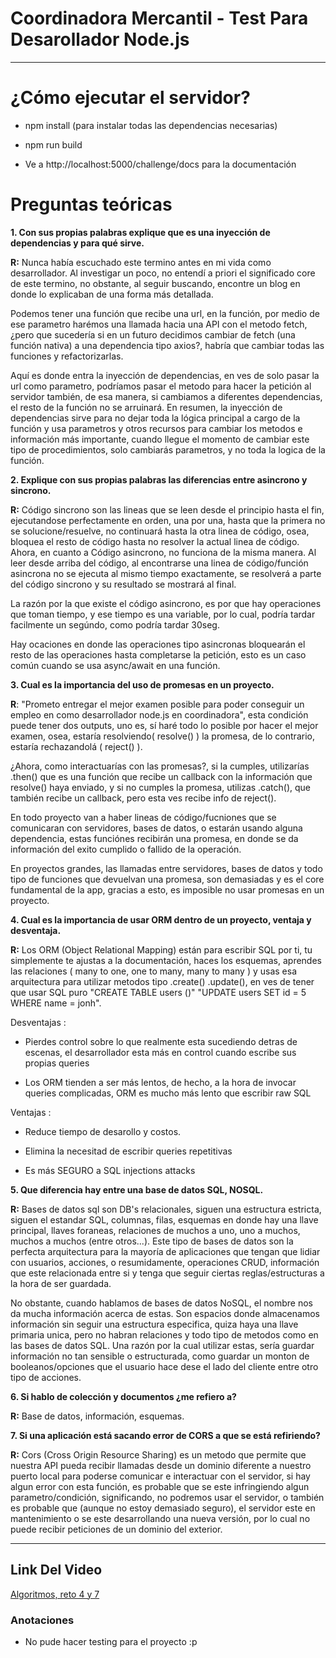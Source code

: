 <!-- Titulo -->

# **Coordinadora Mercantil - Test Para Desarollador Node.js**

---

<!-- Instrucciones -->

# ¿Cómo ejecutar el servidor?

- npm install (para instalar todas las dependencias necesarias)

- npm run build

- Ve a http://localhost:5000/challenge/docs para la documentación

<!-- Parte teorica -->

# Preguntas teóricas

**1. Con sus propias palabras explique que es una inyección de dependencias y para qué sirve.**

**R:** Nunca había escuchado este termino antes en mi vida como desarrollador. Al investigar un poco, no entendí a priori el significado
core de este termino, no obstante, al seguir buscando, encontre un blog en donde lo explicaban de una forma más detallada.

Podemos tener una función que recibe una url, en la función, por medio de ese parametro harémos una llamada hacia una API con el metodo fetch,
¿pero que sucedería si en un futuro decidimos cambiar de fetch (una función nativa) a una dependencia tipo axios?, habría que cambiar todas
las funciones y refactorizarlas.

Aquí es donde entra la inyección de dependencias, en ves de solo pasar la url como parametro, podríamos pasar el metodo para hacer la
petición al servidor también, de esa manera, si cambiamos a diferentes dependencias, el resto de la función no se arruinará. En resumen, la inyección de dependencias sirve para no dejar toda la lógica principal a cargo de la función y usa parametros y otros recursos para cambiar los metodos e información más importante, cuando llegue el momento de cambiar este tipo de procedimientos, solo cambiarás parametros, y no toda la logica de la función.

**2. Explique con sus propias palabras las diferencias entre asincrono y sincrono.**

**R:** Código sincrono son las lineas que se leen desde el principio hasta el fin, ejecutandose perfectamente en orden, una por una, hasta que la primera no se solucione/resuelve, no continuará hasta la otra linea de código, osea, bloquea el resto de código hasta no resolver la actual linea de código. Ahora, en cuanto a Código asincrono, no funciona de la misma manera. Al leer desde arriba del código, al encontrarse una linea de código/función asincrona
no se ejecuta al mismo tiempo exactamente, se resolverá a parte del código sincrono y su resultado se mostrará al final.

La razón por la que existe el código asincrono, es por que hay operaciones que toman tiempo, y ese tiempo es una variable, por lo
cual, podría tardar facilmente un segúndo, como podría tardar 30seg.

Hay ocaciones en donde las operaciones tipo asincronas bloquearán el resto de las operaciones hasta completarse la petición, esto es un caso común cuando se usa async/await en una función.

**3. Cual es la importancia del uso de promesas en un proyecto.**

**R**: "Prometo entregar el mejor examen posible para poder conseguir un empleo en como desarrollador node.js en coordinadora", esta condición puede tener dos outputs, uno es, sí haré todo lo posible por hacer el mejor examen, osea, estaría resolviendo( resolve() ) la promesa, de lo contrario, estaría rechazandolá ( reject() ).

¿Ahora, como interactuarías con las promesas?, si la cumples, utilizarías .then() que es una función que recibe un callback con la información que resolve() haya enviado, y si no cumples la promesa, utilizas .catch(), que también recibe un callback, pero esta ves recibe info de reject().

En todo proyecto van a haber lineas de código/fucniones que se comunicaran con servidores, bases de datos, o estarán usando alguna dependencia, estas funciónes recibirán una promesa, en donde se da información del exito cumplido o fallido de la operación.

En proyectos grandes, las llamadas entre servidores, bases de datos y todo tipo de funciones que devuelvan una promesa, son demasiadas y es el core fundamental de la app, gracias a esto, es imposible no usar promesas en un proyecto.

**4. Cual es la importancia de usar ORM dentro de un proyecto, ventaja y desventaja.**

**R:** Los ORM (Object Relational Mapping) están para escribir SQL por ti, tu simplemente te ajustas a la documentación, haces los esquemas, aprendes las relaciones ( many to one, one to many, many to many ) y usas esa arquitectura para utilizar metodos tipo .create() .update(), en ves de tener que usar SQL puro "CREATE TABLE users ()" "UPDATE users SET id = 5 WHERE name = jonh".

Desventajas :

- Pierdes control sobre lo que realmente esta sucediendo detras de escenas, el desarrollador esta más en control cuando escribe sus propias queries

- Los ORM tienden a ser más lentos, de hecho, a la hora de invocar queries complicadas, ORM es mucho más lento que escribir raw SQL

Ventajas :

- Reduce tiempo de desarollo y costos.

- Elimina la necesitad de escribir queries repetitivas

- Es más SEGURO a SQL injections attacks

**5. Que diferencia hay entre una base de datos SQL, NOSQL.**

**R:** Bases de datos sql son DB's relacionales, siguen una estructura estricta, siguen el estandar SQL, columnas, filas, esquemas en donde hay una llave principal, llaves foraneas, relaciones de muchos a uno, uno a muchos, muchos a muchos (entre otros...). Este tipo de bases de datos son la perfecta arquitectura para la mayoría de aplicaciones que tengan que lidiar con usuarios, acciones, o resumidamente, operaciones CRUD, información que este relacionada entre si y tenga que seguir ciertas reglas/estructuras a la hora de ser guardada.

No obstante, cuando hablamos de bases de datos NoSQL, el nombre nos da mucha información acerca de estas. Son espacios donde almacenamos información sin seguir una estructura especifica, quiza haya una llave primaria unica, pero no habran relaciones y todo tipo de metodos como en las bases de datos SQL. Una razón por la cual utilizar estas, sería guardar información no tan sensible o estructurada, como guardar un monton de booleanos/opciones que el usuario hace dese el lado del cliente entre otro tipo de acciones.

**6. Si hablo de colección y documentos ¿me refiero a?**

**R:** Base de datos, información, esquemas.

**7. Si una aplicación está sacando error de CORS a que se está refiriendo?**

**R:** Cors (Cross Origin Resource Sharing) es un metodo que permite que nuestra API pueda recibir llamadas desde un dominio diferente a nuestro puerto local para poderse comunicar e interactuar con el servidor, si hay algun error con esta función, es probable que se este infringiendo algun parametro/condición, significando, no podremos usar el servidor, o también es probable que (aunque no estoy demasiado seguro), el servidor este en mantenimiento o se este desarrollando una nueva versión, por lo cual no puede recibir peticiones de un dominio del exterior.

---

<!-- Link a youtube -->

## Link Del Video

[Algoritmos, reto 4 y 7](https://www.youtube.com/watch?v=HdunRho9Wgw)

### Anotaciones

- No pude hacer testing para el proyecto :p

